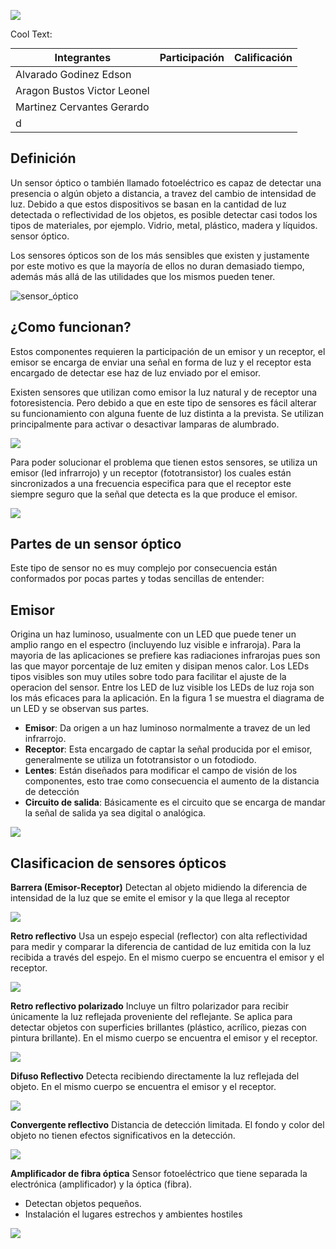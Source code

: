 ![](https://images.cooltext.com/5387547.png)

<a href="http://cooltext.com" target="_top"><img src="https://cooltext.com/images/ct_pixel.gif" width="80" height="15" alt="Cool Text: Logo and Graphics Generator" border="0" /></a>

| Integrantes | Participación | Calificación |
|-------------|----------------|--------------|
| Alvarado Godinez Edson          |                |              |
| Aragon Bustos Victor Leonel           |                |              |
| Martinez Cervantes Gerardo           |                |              |
| d           |                |              |

## Definición
Un sensor óptico o también llamado fotoeléctrico es capaz de detectar una presencia o algún objeto a distancia, a travez del cambio de intensidad de luz. Debido a que estos dispositivos se basan en la cantidad de luz detectada o reflectividad de los objetos, es posible detectar casi todos los tipos de materiales, por ejemplo. Vidrio, metal, plástico, madera y líquidos.
sensor óptico.

Los sensores ópticos son de los más sensibles que existen y justamente por este motivo es que la mayoría de ellos no duran demasiado tiempo, además más allá de las utilidades que los mismos pueden tener. 

![sensor_óptico](https://i1.wp.com/www.ingmecafenix.com/wp-content/uploads/2018/04/Fotoel%C3%A9ctrico.png?w=438&ssl=1)

## ¿Como funcionan?
Estos componentes requieren la participación de un emisor y un receptor, el emisor se encarga de enviar una señal en forma de luz y el receptor esta encargado de detectar ese haz de luz enviado por el emisor.

Existen sensores que utilizan como emisor la luz natural y de receptor una fotoresistencia. Pero debido a que en este tipo de sensores es fácil alterar su funcionamiento con alguna fuente de luz distinta a la prevista. Se utilizan principalmente  para activar o desactivar lamparas de alumbrado.

![](https://i2.wp.com/www.ingmecafenix.com/wp-content/uploads/2017/05/Fotorresistencia_L%C3%A1mpara.png?ssl=1)

Para poder solucionar el problema que tienen estos sensores, se utiliza un  emisor (led infrarrojo) y un receptor (fototransistor) los cuales están sincronizados a una frecuencia especifica para que el receptor este siempre seguro que la señal que detecta es la que produce el emisor.

![](https://i0.wp.com/www.ingmecafenix.com/wp-content/uploads/2018/04/Infrarrojo.jpg?ssl=1)

## Partes de un sensor óptico
Este tipo de sensor no es muy complejo por consecuencia están conformados por pocas partes y todas sencillas de entender:

## Emisor

Origina un haz luminoso, usualmente con un LED que puede tener un amplio rango en el espectro (incluyendo luz visible e infraroja). Para la mayoria de las aplicaciones se prefiere kas radiaciones infrarojas pues son las que mayor porcentaje de luz emiten y disipan menos calor. Los LEDs tipos visibles son muy utiles sobre todo para facilitar el ajuste de la operacion del sensor. Entre los LED de luz visible los LEDs de luz roja son los más eficaces para la aplicación. En la figura 1 se muestra el diagrama de un LED y se observan sus partes.




- **Emisor**: Da origen a un haz luminoso normalmente a travez de un led infrarrojo.
- **Receptor**: Esta encargado de captar la señal producida por el emisor, generalmente se utiliza un fototransistor o un fotodiodo.
- **Lentes**: Están diseñados para modificar el campo de visión de los componentes, esto trae como consecuencia el aumento de la distancia de detección
- **Circuito de salida**: Básicamente es el circuito que se encarga de mandar la señal de salida ya sea digital o analógica.

![](https://i1.wp.com/www.ingmecafenix.com/wp-content/uploads/2018/04/Partes-sensor-infrarrojo.jpg?ssl=1)




## Clasificacion de sensores ópticos

**Barrera (Emisor-Receptor)**
Detectan al objeto midiendo la diferencia de intensidad de la luz que se emite el emisor y la que llega al receptor
 
![](https://www.keyence.com.mx/Images/sensorbasics_photoelectric_info_img_02_1547920.gif?ssl=1)




**Retro reflectivo**
Usa un espejo especial (reflector) con alta reflectividad para medir y comparar la diferencia de cantidad
de luz emitida con la luz recibida a través del espejo. En el mismo cuerpo se encuentra el emisor y el receptor.

![](https://www.keyence.com.mx/Images/sensorbasics_photoelectric_info_img_03_1547921.gif?ssl=1)




**Retro reflectivo polarizado**
Incluye un filtro polarizador para recibir únicamente la luz reflejada proveniente del reflejante. Se aplica para detectar objetos con superficies brillantes (plástico, acrílico, piezas con pintura brillante). En el mismo cuerpo se encuentra el emisor y el receptor.
 
![](https://1.bp.blogspot.com/-S0XkUPYiZc4/XmFeWp9lk_I/AAAAAAAABa4/b9fUhsGliAsUaR_MQ349mV_3BvmCMTskQCLcBGAsYHQ/s1600/Retro%2Breflectivo%2Bpolarizado.PNG?ssl=1)



**Difuso Reflectivo**
Detecta recibiendo directamente la luz reflejada del objeto. En el mismo cuerpo se encuentra el emisor y
el receptor.

![](https://www.keyence.com.mx/Images/sensorbasics_photoelectric_info_img_01_1547919.gif?ssl=1)



**Convergente reflectivo**
 Distancia de detección limitada. El fondo y color del objeto no tienen efectos significativos en la detección.

![](https://1.bp.blogspot.com/-TrPQI6Xh-Wc/XmFgnZylgqI/AAAAAAAABbc/r215tLwLtNwHqHwKIlZYozNjS8jo425nQCLcBGAsYHQ/s1600/1.PNG?ssl=1)



**Amplificador de fibra óptica**
Sensor fotoeléctrico que tiene separada la electrónica (amplificador) y la óptica (fibra).
- Detectan objetos pequeños.
- Instalación el lugares estrechos y ambientes hostiles

![](https://www.panasonic-electric-works.com/pew/es/images/sensors/pp_fx550_rdax_478x358.jpg?ssl=1)
